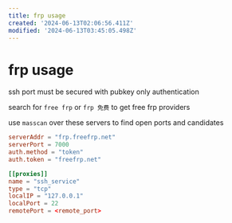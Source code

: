 ```yaml
---
title: frp usage
created: '2024-06-13T02:06:56.411Z'
modified: '2024-06-13T03:45:05.498Z'
---
```


# frp usage

ssh port must be secured with pubkey only authentication

search for `free frp` or `frp 免费` to get free frp providers

use `masscan` over these servers to find open ports and candidates

```toml
serverAddr = "frp.freefrp.net"
serverPort = 7000
auth.method = "token"
auth.token = "freefrp.net"

[[proxies]]
name = "ssh_service"
type = "tcp"
localIP = "127.0.0.1"
localPort = 22
remotePort = <remote_port>
```
